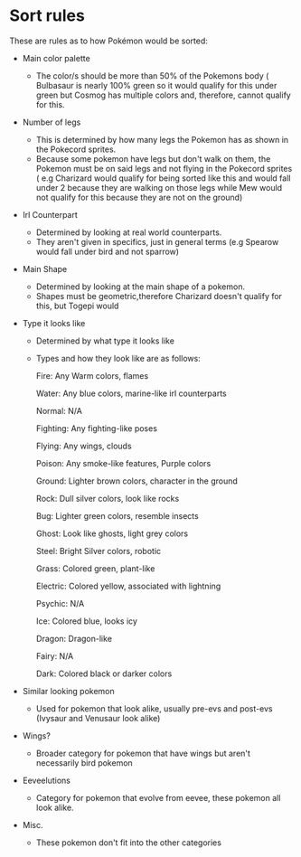 # Sort rules 

These are rules as to how Pokémon would be sorted:

* Main color palette
   * The color/s should be more than 50% of the Pokemons body ( Bulbasaur is nearly 100% green so it would qualify for this under green but Cosmog has multiple colors and, therefore, cannot qualify for this. 
    
* Number of legs
   * This is determined by how many legs the Pokemon has as shown in the Pokecord sprites.
   * Because some pokemon have legs but don't walk on them, the Pokemon must be on said legs and not flying in the Pokecord sprites ( e.g Charizard would qualify for being sorted like this and would fall under 2 because they are walking on those legs while Mew would not qualify for this because they are not on the ground)

* Irl Counterpart
  * Determined by looking at real world counterparts. 
  * They aren't given in specifics, just in general terms (e.g Spearow would fall under bird and not sparrow) 

* Main Shape 
  * Determined by looking at the main shape of a pokemon.
  * Shapes must be geometric,therefore Charizard doesn't qualify for this, but Togepi would 
  
* Type it looks like 
  * Determined by what type it looks like
  * Types and how they look like are as follows:
    
    Fire: Any Warm colors, flames 
    
    Water: Any blue colors, marine-like irl counterparts 
    
    Normal: N/A
    
    Fighting: Any fighting-like poses 
    
    Flying: Any wings, clouds
    
    Poison: Any smoke-like features, Purple colors
    
    Ground: Lighter brown colors, character in the ground 
    
    Rock: Dull silver colors, look like rocks 
    
    Bug: Lighter green colors, resemble insects 
    
    Ghost: Look like ghosts, light grey colors
    
    Steel: Bright Silver colors, robotic 
    
    Grass: Colored green, plant-like
    
    Electric: Colored yellow, associated with lightning
    
    Psychic: N/A
    
    Ice: Colored blue, looks icy
    
    Dragon: Dragon-like 
    
    Fairy: N/A
    
    Dark: Colored black or darker colors
    
* Similar looking pokemon
  * Used for pokemon that look alike, usually pre-evs and post-evs (Ivysaur and Venusaur look alike)
  
* Wings? 
  * Broader category for pokemon that have wings but aren't necessarily bird pokemon 
  
* Eeveelutions 
  * Category for pokemon that evolve from eevee, these pokemon all look alike. 
  
* Misc. 
  * These pokemon don't fit into the other categories 
